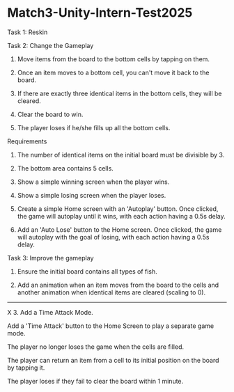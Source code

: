 # Match3-Unity-Intern-Test2025
Task 1: Reskin

Task 2: Change the Gameplay

1. Move items from the board to the bottom cells by tapping on them.

2. Once an item moves to a bottom cell, you can't move it back to the board.

3. If there are exactly three identical items in the bottom cells, they will be cleared.

4. Clear the board to win.

5. The player loses if he/she fills up all the bottom cells.

Requirements
1. The number of identical items on the initial board must be divisible by 3.

2. The bottom area contains 5 cells.

3. Show a simple winning screen when the player wins.

4. Show a simple losing screen when the player loses.

5. Create a simple Home screen with an 'Autoplay' button. Once clicked, the game will autoplay until it wins, with each action having a 0.5s delay.

6. Add an 'Auto Lose' button to the Home screen. Once clicked, the game will autoplay with the goal of losing, with each action having a 0.5s delay.

Task 3: Improve the gameplay

1. Ensure the initial board contains all types of fish.

2. Add an animation when an item moves from the board to the cells and another animation when identical items are cleared (scaling to 0).
---------------------------------------
X 3. Add a Time Attack Mode.

Add a 'Time Attack' button to the Home Screen to play a separate game mode.

The player no longer loses the game when the cells are filled.

The player can return an item from a cell to its initial position on the board by tapping it.

The player loses if they fail to clear the board within 1 minute.